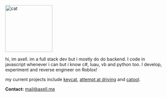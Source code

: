 <img src="https://static.wikia.nocookie.net/silly-cat/images/8/86/Uncle.png" alt="cat" width="150"/>

hi, im axell. im a full stack dev but i mostly do do backend. I code in javascript whenever i can but i know c#, luau, vb and python too. I develop, experiment and reverse engineer on Roblox!

my current projects include [keycat](https://github.com/pyrretsoftware/keycat), [attempt at driving](https://www.roblox.com/games/15294134143/attempt-at-driving) and [catool](https://catool.axell.me).

**Contact:** [mail@axell.me](mailto:mail@axell.me)
